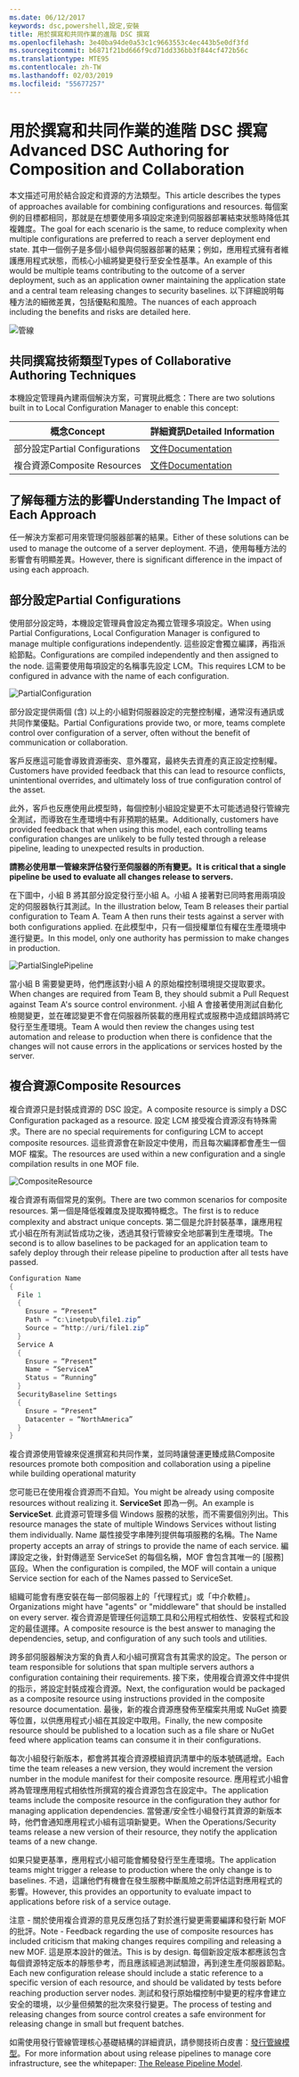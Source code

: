 ```yaml
---
ms.date: 06/12/2017
keywords: dsc,powershell,設定,安裝
title: 用於撰寫和共同作業的進階 DSC 撰寫
ms.openlocfilehash: 3e40ba94de0a53c1c9663553c4ec443b5e0df3fd
ms.sourcegitcommit: b6871f21bd666f9cd71dd336bb3f844cf472b56c
ms.translationtype: MTE95
ms.contentlocale: zh-TW
ms.lasthandoff: 02/03/2019
ms.locfileid: "55677257"
---
```

# <a name="advanced-dsc-authoring-for-composition-and-collaboration"></a><span data-ttu-id="564a8-103">用於撰寫和共同作業的進階 DSC 撰寫</span><span class="sxs-lookup"><span data-stu-id="564a8-103">Advanced DSC Authoring for Composition and Collaboration</span></span>

<span data-ttu-id="564a8-104">本文描述可用於結合設定和資源的方法類型。</span><span class="sxs-lookup"><span data-stu-id="564a8-104">This article describes the types of approaches available for combining configurations and resources.</span></span>
<span data-ttu-id="564a8-105">每個案例的目標都相同，那就是在想要使用多項設定來達到伺服器部署結束狀態時降低其複雜度。</span><span class="sxs-lookup"><span data-stu-id="564a8-105">The goal for each scenario is the same, to reduce complexity when multiple configurations are preferred to reach a server deployment end state.</span></span>
<span data-ttu-id="564a8-106">其中一個例子是多個小組參與伺服器部署的結果；例如，應用程式擁有者維護應用程式狀態，而核心小組將變更發行至安全性基準。</span><span class="sxs-lookup"><span data-stu-id="564a8-106">An example of this would be multiple teams contributing to the outcome of a server deployment, such as an application owner maintaining the application state and a central team releasing changes to security baselines.</span></span>
<span data-ttu-id="564a8-107">以下詳細說明每種方法的細微差異，包括優點和風險。</span><span class="sxs-lookup"><span data-stu-id="564a8-107">The nuances of each approach including the benefits and risks are detailed here.</span></span>

![管線](../images/Pipeline.jpg)

## <a name="types-of-collaborative-authoring-techniques"></a><span data-ttu-id="564a8-109">共同撰寫技術類型</span><span class="sxs-lookup"><span data-stu-id="564a8-109">Types of Collaborative Authoring Techniques</span></span>

<span data-ttu-id="564a8-110">本機設定管理員內建兩個解決方案，可實現此概念：</span><span class="sxs-lookup"><span data-stu-id="564a8-110">There are two solutions built in to Local Configuration Manager to enable this concept:</span></span>

| <span data-ttu-id="564a8-111">概念</span><span class="sxs-lookup"><span data-stu-id="564a8-111">Concept</span></span> | <span data-ttu-id="564a8-112">詳細資訊</span><span class="sxs-lookup"><span data-stu-id="564a8-112">Detailed Information</span></span>
|-|-
| <span data-ttu-id="564a8-113">部分設定</span><span class="sxs-lookup"><span data-stu-id="564a8-113">Partial Configurations</span></span> | [<span data-ttu-id="564a8-114">文件</span><span class="sxs-lookup"><span data-stu-id="564a8-114">Documentation</span></span>](../pull-server/partialConfigs.md)
| <span data-ttu-id="564a8-115">複合資源</span><span class="sxs-lookup"><span data-stu-id="564a8-115">Composite Resources</span></span> | [<span data-ttu-id="564a8-116">文件</span><span class="sxs-lookup"><span data-stu-id="564a8-116">Documentation</span></span>](../resources/authoringResourceComposite.md)

## <a name="understanding-the-impact-of-each-approach"></a><span data-ttu-id="564a8-117">了解每種方法的影響</span><span class="sxs-lookup"><span data-stu-id="564a8-117">Understanding The Impact of Each Approach</span></span>

<span data-ttu-id="564a8-118">任一解決方案都可用來管理伺服器部署的結果。</span><span class="sxs-lookup"><span data-stu-id="564a8-118">Either of these solutions can be used to manage the outcome of a server deployment.</span></span>
<span data-ttu-id="564a8-119">不過，使用每種方法的影響會有明顯差異。</span><span class="sxs-lookup"><span data-stu-id="564a8-119">However, there is significant difference in the impact of using each approach.</span></span>

## <a name="partial-configurations"></a><span data-ttu-id="564a8-120">部分設定</span><span class="sxs-lookup"><span data-stu-id="564a8-120">Partial Configurations</span></span>

<span data-ttu-id="564a8-121">使用部分設定時，本機設定管理員會設定為獨立管理多項設定。</span><span class="sxs-lookup"><span data-stu-id="564a8-121">When using Partial Configurations, Local Configuration Manager is configured to manage multiple configurations independently.</span></span>
<span data-ttu-id="564a8-122">這些設定會獨立編譯，再指派給節點。</span><span class="sxs-lookup"><span data-stu-id="564a8-122">Configurations are compiled independently and then assigned to the node.</span></span>
<span data-ttu-id="564a8-123">這需要使用每項設定的名稱事先設定 LCM。</span><span class="sxs-lookup"><span data-stu-id="564a8-123">This requires LCM to be configured in advance with the name of each configuration.</span></span>

![PartialConfiguration](../images/PartialConfiguration.jpg)

<span data-ttu-id="564a8-125">部分設定提供兩個 (含) 以上的小組對伺服器設定的完整控制權，通常沒有通訊或共同作業優點。</span><span class="sxs-lookup"><span data-stu-id="564a8-125">Partial Configurations provide two, or more, teams complete control over configuration of a server, often without the benefit of communication or collaboration.</span></span>

<span data-ttu-id="564a8-126">客戶反應這可能會導致資源衝突、意外覆寫，最終失去資產的真正設定控制權。</span><span class="sxs-lookup"><span data-stu-id="564a8-126">Customers have provided feedback that this can lead to resource conflicts, unintentional overrides, and ultimately loss of true configuration control of the asset.</span></span>

<span data-ttu-id="564a8-127">此外，客戶也反應使用此模型時，每個控制小組設定變更不太可能透過發行管線完全測試，而導致在生產環境中有非預期的結果。</span><span class="sxs-lookup"><span data-stu-id="564a8-127">Additionally, customers have provided feedback that when using this model, each controlling teams configuration changes are unlikely to be fully tested through a release pipeline, leading to unexpected results in production.</span></span>

<span data-ttu-id="564a8-128">**請務必使用單一管線來評估發行至伺服器的所有變更。**</span><span class="sxs-lookup"><span data-stu-id="564a8-128">**It is critical that a single pipeline be used to evaluate all changes release to servers.**</span></span>

<span data-ttu-id="564a8-129">在下圖中，小組 B 將其部分設定發行至小組 A。小組 A 接著對已同時套用兩項設定的伺服器執行其測試。</span><span class="sxs-lookup"><span data-stu-id="564a8-129">In the illustration below, Team B releases their partial configuration to Team A. Team A then runs their tests against a server with both configurations applied.</span></span>
<span data-ttu-id="564a8-130">在此模型中，只有一個授權單位有權在生產環境中進行變更。</span><span class="sxs-lookup"><span data-stu-id="564a8-130">In this model, only one authority has permission to make changes in production.</span></span>

![PartialSinglePipeline](../images/PartialSinglePipeline.jpg)

<span data-ttu-id="564a8-132">當小組 B 需要變更時，他們應該對小組 A 的原始檔控制環境提交提取要求。</span><span class="sxs-lookup"><span data-stu-id="564a8-132">When changes are required from Team B, they should submit a Pull Request against Team A's source control environment.</span></span>
<span data-ttu-id="564a8-133">小組 A 會接著使用測試自動化檢閱變更，並在確認變更不會在伺服器所裝載的應用程式或服務中造成錯誤時將它發行至生產環境。</span><span class="sxs-lookup"><span data-stu-id="564a8-133">Team A would then review the changes using test automation and release to production when there is confidence that the changes will not cause errors in the applications or services hosted by the server.</span></span>

## <a name="composite-resources"></a><span data-ttu-id="564a8-134">複合資源</span><span class="sxs-lookup"><span data-stu-id="564a8-134">Composite Resources</span></span>

<span data-ttu-id="564a8-135">複合資源只是封裝成資源的 DSC 設定。</span><span class="sxs-lookup"><span data-stu-id="564a8-135">A composite resource is simply a DSC Configuration packaged as a resource.</span></span>
<span data-ttu-id="564a8-136">設定 LCM 接受複合資源沒有特殊需求。</span><span class="sxs-lookup"><span data-stu-id="564a8-136">There are no special requirements for configuring LCM to accept composite resources.</span></span>
<span data-ttu-id="564a8-137">這些資源會在新設定中使用，而且每次編譯都會產生一個 MOF 檔案。</span><span class="sxs-lookup"><span data-stu-id="564a8-137">The resources are used within a new configuration and a single compilation results in one MOF file.</span></span>

![CompositeResource](../images/CompositeResource.jpg)

<span data-ttu-id="564a8-139">複合資源有兩個常見的案例。</span><span class="sxs-lookup"><span data-stu-id="564a8-139">There are two common scenarios for composite resources.</span></span>
<span data-ttu-id="564a8-140">第一個是降低複雜度及提取獨特概念。</span><span class="sxs-lookup"><span data-stu-id="564a8-140">The first is to reduce complexity and abstract unique concepts.</span></span>
<span data-ttu-id="564a8-141">第二個是允許封裝基準，讓應用程式小組在所有測試皆成功之後，透過其發行管線安全地部署到生產環境。</span><span class="sxs-lookup"><span data-stu-id="564a8-141">The second is to allow baselines to be packaged for an application team to safely deploy through their release pipeline to production after all tests have passed.</span></span>

```PowerShell
Configuration Name
{
  File 1
  {
    Ensure = “Present”
    Path = “c:\inetpub\file1.zip”
    Source = “http://uri/file1.zip”
  }
  Service A
  {
    Ensure = “Present”
    Name = “ServiceA”
    Status = “Running”
  }
  SecurityBaseline Settings
  {
    Ensure = “Present”
    Datacenter = “NorthAmerica”
  }
}
```

<span data-ttu-id="564a8-142">複合資源使用管線來促進撰寫和共同作業，並同時讓營運更臻成熟</span><span class="sxs-lookup"><span data-stu-id="564a8-142">Composite resources promote both composition and collaboration using a pipeline while building operational maturity</span></span>

<span data-ttu-id="564a8-143">您可能已在使用複合資源而不自知。</span><span class="sxs-lookup"><span data-stu-id="564a8-143">You might be already using composite resources without realizing it.</span></span>
<span data-ttu-id="564a8-144">**ServiceSet** 即為一例。</span><span class="sxs-lookup"><span data-stu-id="564a8-144">An example is **ServiceSet**.</span></span>
<span data-ttu-id="564a8-145">此資源可管理多個 Windows 服務的狀態，而不需要個別列出。</span><span class="sxs-lookup"><span data-stu-id="564a8-145">This resource manages the state of multiple Windows Services without listing them individually.</span></span>
<span data-ttu-id="564a8-146">Name 屬性接受字串陣列提供每項服務的名稱。</span><span class="sxs-lookup"><span data-stu-id="564a8-146">The Name property accepts an array of strings to provide the name of each service.</span></span>
<span data-ttu-id="564a8-147">編譯設定之後，針對傳遞至 ServiceSet 的每個名稱，MOF 會包含其唯一的 [服務] 區段。</span><span class="sxs-lookup"><span data-stu-id="564a8-147">When the configuration is compiled, the MOF will contain a unique Service section for each of the Names passed to ServiceSet.</span></span>

<span data-ttu-id="564a8-148">組織可能會有應安裝在每一部伺服器上的「代理程式」或「中介軟體」。</span><span class="sxs-lookup"><span data-stu-id="564a8-148">Organizations might have "agents" or "middleware" that should be installed on every server.</span></span>
<span data-ttu-id="564a8-149">複合資源是管理任何這類工具和公用程式相依性、安裝程式和設定的最佳選擇。</span><span class="sxs-lookup"><span data-stu-id="564a8-149">A composite resource is the best answer to managing the dependencies, setup, and configuration of any such tools and utilities.</span></span>

<span data-ttu-id="564a8-150">跨多部伺服器解決方案的負責人和小組可撰寫含有其需求的設定。</span><span class="sxs-lookup"><span data-stu-id="564a8-150">The person or team responsible for solutions that span multiple servers authors a configuration containing their requirements.</span></span>
<span data-ttu-id="564a8-151">接下來，使用複合資源文件中提供的指示，將設定封裝成複合資源。</span><span class="sxs-lookup"><span data-stu-id="564a8-151">Next, the configuration would be packaged as a composite resource using instructions provided in the composite resource documentation.</span></span>
<span data-ttu-id="564a8-152">最後，新的複合資源應發佈至檔案共用或 NuGet 摘要等位置，以供應用程式小組在其設定中取用。</span><span class="sxs-lookup"><span data-stu-id="564a8-152">Finally, the new composite resource should be published to a location such as a file share or NuGet feed where application teams can consume it in their configurations.</span></span>

<span data-ttu-id="564a8-153">每次小組發行新版本，都會將其複合資源模組資訊清單中的版本號碼遞增。</span><span class="sxs-lookup"><span data-stu-id="564a8-153">Each time the team releases a new version, they would increment the version number in the module manifest for their composite resource.</span></span>
<span data-ttu-id="564a8-154">應用程式小組會將為管理應用程式相依性所撰寫的複合資源包含在設定中。</span><span class="sxs-lookup"><span data-stu-id="564a8-154">The application teams include the composite resource in the configuration they author for managing application dependencies.</span></span>
<span data-ttu-id="564a8-155">當營運/安全性小組發行其資源的新版本時，他們會通知應用程式小組有這項新變更。</span><span class="sxs-lookup"><span data-stu-id="564a8-155">When the Operations/Security teams release a new version of their resource, they notify the application teams of a new change.</span></span>

<span data-ttu-id="564a8-156">如果只變更基準，應用程式小組可能會觸發發行至生產環境。</span><span class="sxs-lookup"><span data-stu-id="564a8-156">The application teams might trigger a release to production where the only change is to baselines.</span></span>
<span data-ttu-id="564a8-157">不過，這讓他們有機會在發生服務中斷風險之前評估這對應用程式的影響。</span><span class="sxs-lookup"><span data-stu-id="564a8-157">However, this provides an opportunity to evaluate impact to applications before risk of a service outage.</span></span>

<span data-ttu-id="564a8-158">注意 - 關於使用複合資源的意見反應包括了對於進行變更需要編譯和發行新 MOF 的批評。</span><span class="sxs-lookup"><span data-stu-id="564a8-158">Note - Feedback regarding the use of composite resources has included criticism that making changes requires compiling and releasing a new MOF.</span></span>
<span data-ttu-id="564a8-159">這是原本設計的做法。</span><span class="sxs-lookup"><span data-stu-id="564a8-159">This is by design.</span></span>
<span data-ttu-id="564a8-160">每個新設定版本都應該包含每個資源特定版本的靜態參考，而且應該經過測試驗證，再到達生產伺服器節點。</span><span class="sxs-lookup"><span data-stu-id="564a8-160">Each new configuration release should include a static reference to a specific version of each resource, and should be validated by tests before reaching production server nodes.</span></span>
<span data-ttu-id="564a8-161">測試和發行原始檔控制中變更的程序會建立安全的環境，以少量但頻繁的批次來發行變更。</span><span class="sxs-lookup"><span data-stu-id="564a8-161">The process of testing and releasing changes from source control creates a safe environment for releasing change in small but frequent batches.</span></span>

<span data-ttu-id="564a8-162">如需使用發行管線管理核心基礎結構的詳細資訊，請參閱技術白皮書：[發行管線模型](../further-reading/whitepapers.md)。</span><span class="sxs-lookup"><span data-stu-id="564a8-162">For more information about using release pipelines to manage core infrastructure, see the whitepaper: [The Release Pipeline Model](../further-reading/whitepapers.md).</span></span>
